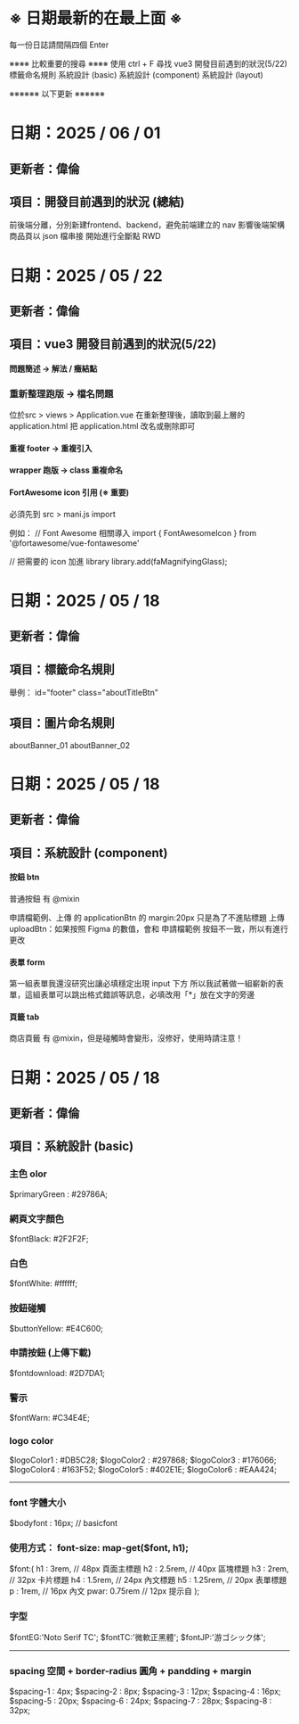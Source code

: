 # ※ 日期最新的在最上面 ※
每一份日誌請間隔四個 Enter

※※※※ 比較重要的搜尋 ※※※※
使用 ctrl + F 尋找
vue3 開發目前遇到的狀況(5/22)
標籤命名規則
系統設計 (basic)
系統設計 (component)
系統設計 (layout)

※※※※※※ 以下更新 ※※※※※※

# 日期：2025 / 06 / 01
## 更新者：偉倫
## 項目：開發目前遇到的狀況 (總結)

前後端分離，分別新建frontend、backend，避免前端建立的 nav 影響後端架構
商品頁以 json 檔串接
開始進行全斷點 RWD




# 日期：2025 / 05 / 22
## 更新者：偉倫
## 項目：vue3 開發目前遇到的狀況(5/22)

#### 問題簡述 → 解法 / 癥結點

### 重新整理跑版 → 檔名問題
位於src > views > Application.vue 在重新整理後，讀取到最上層的 application.html
把 application.html 改名或刪除即可

#### 重複 footer → 重複引入

#### wrapper 跑版 → class 重複命名

#### FortAwesome icon 引用 (※ 重要)
必須先到 src > mani.js import

例如：
// Font Awesome 相關導入
import { FontAwesomeIcon } from '@fortawesome/vue-fontawesome'

// 把需要的 icon 加進 library
library.add(faMagnifyingGlass);




# 日期：2025 / 05 / 18
## 更新者：偉倫
## 項目：標籤命名規則
舉例：
id="footer"
class="aboutTitleBtn"

## 項目：圖片命名規則
aboutBanner_01
aboutBanner_02




# 日期：2025 / 05 / 18
## 更新者：偉倫
## 項目：系統設計 (component)

#### 按鈕 btn
普通按鈕 有 @mixin

申請檔範例、上傳 的 applicationBtn 的 margin:20px 只是為了不進貼標題
上傳 uploadBtn：如果按照 Figma 的數值，會和 申請檔範例 按鈕不一致，所以有進行更改

#### 表單 form
第一組表單我還沒研究出讓必填穩定出現 input 下方
所以我試著做一組嶄新的表單，這組表單可以跳出格式錯誤等訊息，必填改用「*」放在文字的旁邊

#### 頁籤 tab
商店頁籤 有 @mixin，但是碰觸時會變形，沒修好，使用時請注意！




# 日期：2025 / 05 / 18
## 更新者：偉倫
## 項目：系統設計 (basic)

### 主色 olor
$primaryGreen :  #29786A;

### 網頁文字顏色
$fontBlack: #2F2F2F;

### 白色
$fontWhite: #ffffff;

### 按鈕碰觸
$buttonYellow: #E4C600;

### 申請按鈕 (上傳下載)
$fontdownload: #2D7DA1;

### 警示
$fontWarn: #C34E4E;

### logo color
$logoColor1 : #DB5C28;
$logoColor2 : #297868;
$logoColor3 : #176066;
$logoColor4 : #163F52;
$logoColor5 : #402E1E;
$logoColor6 : #EAA424;

------------------------

### font 字體大小
$bodyfont : 16px;   // basicfont

### 使用方式： font-size: map-get($font, h1);
$font:(
    h1 : 3rem,     // 48px 頁面主標題
    h2 : 2.5rem,   // 40px 區塊標題
    h3 : 2rem,     // 32px 卡片標題
    h4 : 1.5rem,   // 24px 內文標題
    h5 : 1.25rem,  // 20px 表單標題
    p : 1rem,      // 16px 內文
    pwar: 0.75rem  // 12px 提示自
);

### 字型
$fontEG:'Noto Serif TC';
$fontTC:'微軟正黑體';
$fontJP:'游ゴシック体';

------------------------

### spacing 空間 + border-radius 圓角 + pandding + margin
$spacing-1 : 4px;
$spacing-2 : 8px;
$spacing-3 : 12px;
$spacing-4 : 16px;
$spacing-5 : 20px;
$spacing-6 : 24px;
$spacing-7 : 28px;
$spacing-8 : 32px;